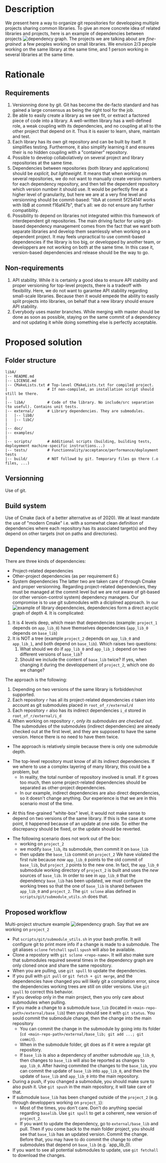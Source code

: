 # Description #
We present here a way to organize git repositories for developping multiple projects sharing common libraries.
To give an more concrete idea of related libraries and projects, here is an example of dependencies between projects ![dependency graph](./project_dep_graph.svg).
The projects we are talking about are *fine-grained*: a few peoples working on small libraries. We envision 2/3 people working on the same library at the same time, and 1 person working in several libraries at the same time.


# Rationale #
## Requirements ##
1. Versionning done by git. Git has become the de-facto standard and has gained a large consensus as being the right tool for the job.
2. Be able to easily create a library as we see fit, or extract a factored piece of code into a library. A well-written library has a well-defined role, a weak coupling with its dependencies, and no coupling at all to the other project that depend on it. Thus it is easier to learn, share, maintain and test.
3. Each library has its own git repository and can be built by itself. It simplifies testing. Furthermore, it also simplify learning it and ensures their is no hidden coupling with a "container" repository.
4. Possible to develop collabolatively on several project and library repositories at the same time.
5. Dependencies between repositories (both library and applications) should be *explicit, but lightweight*. It means that when working on several repositories, we do not want to manually create version numbers for each dependency repository, and then tell the dependent repository which version number it should use. It would be perfectly fine at a higher level of granularity, but here we are at a very fine level and versionning should be commit-based: "libA at commit 5f25414f works with libB at commit f16af47b", that's all: we do not ensure any further compatiblity.
6. Possibility to depend on libraries not integrated within this framework of interdependent git repositories. The main driving factor for using git-based dependency management comes from the fact that we want both separate libraries and develop them seamlessly when working on a dependent project. It may feels unpractical to use commit-based dependencies if the library is too big, or developped by another team, or developpers are not working on both at the same time. In this case it, version-based dependencies and release should be the way to go.

## Non-requirements ##
1. API stability.
  While it is certainly a good idea to ensure API stability and proper versioning for top-level projects, there is a tradeoff with flexibility. Here, we do not want to garantee API stability regarding small-scale libraries. Because then it would empede the ability to easily split projects into libraries, on behalf that a new library should ensure API stability.
2. Everybody uses master branches.
  While merging with master should be done as soon as possible, staying on the same commit of a dependency and not updating it while doing something else is perfectly acceptable.


# Proposed solution #
## Folder structure ##
```
libA/
|-- README.md
|-- LICENSE.md
|-- CMakeLists.txt # Top-level CMakeLists.txt for compiled project.
|                  # If non-compiled, an installation script should still be there.
|
|-- libA/          # Code of the library. No include/src separation (to useful). Contains unit tests.
|-- external/      # Library dependencies. They are submodules.
|   |-- libB/
|   |-- libC/
|
|-- doc/
|-- examples/
|
|-- scripts/       # Additional scripts (building, building tests, deployement machine-specific instructions...)
|-- tests/         # Functionnality/acceptance/performance/deployment tests
|-- build/         # NOT followd by git. Temporary files go there (.o files, ...)
```

## Versionning ##
Use of git.

## Build system ##
Use of Cmake (lack of a better alternative as of 2020). We at least mandate the use of "modern Cmake" i.e. with a somewhat clean definition of dependencies where each repository has its associated target(s) and they depend on other targets (not on paths and directories).

## Dependency management ##
There are three kinds of dependencies:
* Project-related dependencies
* Other-project dependencies (as per requirement 6.)
* System dependencies
The latter two are taken care of through Cmake and proper versionning. Regarding project-related dependencies, they must be managed at the commit level but we are not aware of git-based (or other version-control system) dependency managers. Our compromise is to use git submodules with a diciplined approach. In our ![example of library dependencies](./project_dep_graph.svg), dependencies form a direct acyclic graph of depth 4. It is complicated:
1. It is 4 levels deep, which mean that dependencies (example: `project_1` depends on `app_lib_0`) have themselves dependencies (`app_lib_0` depends on `base_lib`)
2. It is NOT a tree (example `project_2` depends on `app_lib_0` and `app_lib_1`, and both depend on `base_lib`). Which raises two questions:
    1. What should we do if `app_lib_0` and `app_lib_1` depend on two different versions of `base_lib`?
    2. Should we include the content of `base_lib` twice? If yes, when changing it during the developpement of `project_2`, which one do we change?

The approach is the following:
1. Depending on two versions of the same library is forbidden/not supported.
2. Each repository `r` has all its project-related dependencies `d` taken into account as git submodules placed in `root_of_r/external/d`
3. Each repository `r` also has its indirect dependencies `i_d` stored in `root_of_r/external/i_d`
4. When working on repository `r`, *only its submodules are checked out*. The submodules of the submodules (indirect dependencies) are already checked out at the first level, and they are supposed to have the same version. Hence there is no need to have them twice.

+ The approach is relatively simple because there is only one submodule depth.
- The top-level repository must know of all its indirect dependencies. If we where to use a complex layering of many library, this could be a problem, but
    * In reality, the total number of repository involved is small. If it grows too much, then some project-related dependencies should be separated as other-project dependencies.
    * In our example, indirect dependencies are also direct dependencies, so it doesn't change anything. Our experience is that we are in this scenario most of the time.
+ At this fine-grained "white-box" level, it would not make sense to depend on two versions of the same library. If this is the case at some point, it happened because of an update at one side. So either the discrepancy should be fixed, or the update should be reverted.
- The following scenario does not work out of the box:
    * working on `project_2`
    * we modify `base_lib`, its submodule, then commit it on `base_lib`
    * then update the `base_lib` commit on `project_2`
  We have violated the first rule because now `app_lib_0` points to the old commit of `base_lib`, but `project_2` points to the new one. In fact, the `app_lib_0` submodule working directory of `project_2` is built and uses the *new* sources of `base_lib`. In order to see in `app_lib_0` that the dependency `base_lib` has been updated, we must configure the working trees so that the one of `base_lib` is shared between `app_lib_0` and `project_2`. The `git sclone` alias defined in `scripts/git/submodule_utils.sh` does that.


## Proposed workflow ##
Multi-project structure example ![dependency graph](./project_dep_graph.svg). Say that we are working on `project_2`

* Put `scripts/git/submodule_utils.sh` in your bash profile. It will configure git to print more info if a change is made to a submodule. The git aliases `sclone` `fetchall` `spull` `spush` will also be available.
* Clone a repostory with `git sclone <repo-name>`. It will also make sure that submodules required several times in the dependency graph are only cloned once and share the same repository.
* When you are pulling, use `git spull` to update the dependencies.
* If you pull with `git pull` or `git fetch + git merge`, and the dependencies have changed you will likely git a compilation error, since the dependencies working trees are still on older versions. Use `git spull` to correct this behavior.
* If you develop only in the main project, then you only care about submodules when pulling.
* If you made a change to a submodule `base_lib` (located in `<main-repo-path>/external/base_lib`) then you should see it with `git status`. You sould commit the submodule change, then the change into the main repository
    * You can commit the change in the submodule by going into its folder (`cd <main-repo-path>/external/base_lib; git add ...; git commit`).
    * When in the submodule folder, git does as if it were a regular git repository. 
    * If `base_lib` is also a dependency of another submodule `app_lib_0`, then changes to `base_lib` will also be reported as changes to `app_lib_0`. After having commited the changes to the `base_lib`, you can commit the update of `base_lib` into `app_lib_0`, and then the update of `base_lib` and `app_lib_0` into the main repository.
* During a push, if you changed a submodule, you should make sure to also push it. Use `git spush` in the main repository, it will take care of that.
* If submodule `base_lib` has been changed outside of the `project_2` (e.g. through developpers working on `project_1`):
    * Most of the times, you don't care. Don't do anything special regarding `baselib`. Use `git spull` to get a coherent, new version of `project_2`.
    * If you want to update the dependency, go to `external/base_lib` and pull. Then if you come back to the main folder project, you should see that `base_lib` has an updated version. Commit the change. Before that, you may have to do commit the change to other submodules that depend on `base_lib` (e.g. `app_lib_0).
* If you want to see all potential submodules to update, use `git fetchall` to download the changes.


